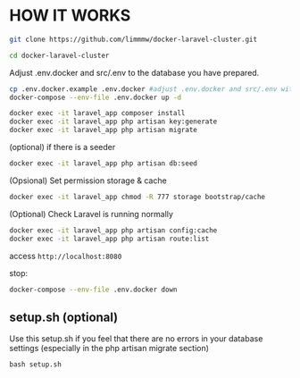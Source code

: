 # HOW IT WORKS
```bash
git clone https://github.com/limmmw/docker-laravel-cluster.git
```

```bash
cd docker-laravel-cluster
```

Adjust .env.docker and src/.env to the database you have prepared.
```bash
cp .env.docker.example .env.docker #adjust .env.docker and src/.env with your database you've prepared
docker-compose --env-file .env.docker up -d
```

```bash
docker exec -it laravel_app composer install
docker exec -it laravel_app php artisan key:generate
docker exec -it laravel_app php artisan migrate
```
(optional) if there is a seeder
```bash
docker exec -it laravel_app php artisan db:seed
```

(Opsional) Set permission storage & cache
```bash
docker exec -it laravel_app chmod -R 777 storage bootstrap/cache
```

(Optional) Check Laravel is running normally
```bash
docker exec -it laravel_app php artisan config:cache
docker exec -it laravel_app php artisan route:list
```

access ```http://localhost:8080```

stop:
```bash
docker-compose --env-file .env.docker down
```

## setup.sh (optional)
Use this setup.sh if you feel that there are no errors in your database settings (especially in the php artisan migrate section)
```
bash setup.sh
```